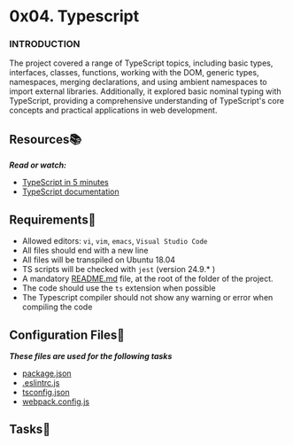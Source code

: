 # 0x04. Typescript

### INTRODUCTION
The project covered a range of TypeScript topics, including basic types, interfaces, classes, functions, working with the DOM, generic types, namespaces, merging declarations, and using ambient namespaces to import external libraries. Additionally, it explored basic nominal typing with TypeScript, providing a comprehensive understanding of TypeScript's core concepts and practical applications in web development.

## Resources:books:
***Read or watch:***
- [TypeScript in 5 minutes](https://www.typescriptlang.org/docs/handbook/typescript-in-5-minutes.html)
- [TypeScript documentation](https://www.typescriptlang.org/docs/handbook/2/everyday-types.html)

## Requirements:round_pushpin:
- Allowed editors: `vi`, `vim`, `emacs`, `Visual Studio Code`
- All files should end with a new line
- All files will be transpiled on Ubuntu 18.04
- TS scripts will be checked with `jest` (version 24.9.* )
- A mandatory [README.md](./README.md) file, at the root of the folder of the project.
- The code should use the `ts` extension when possible
- The Typescript compiler should not show any warning or error when compiling the code

## Configuration Files:toolbox:
***These files are used for the following tasks***
- [package.json](./package.json)
- [.eslintrc.js](./.eslintrc.js)
- [tsconfig.json](./tsconfig.json)
- [webpack.config.js](./webpack.config.js)

## Tasks:page_with_curl:

